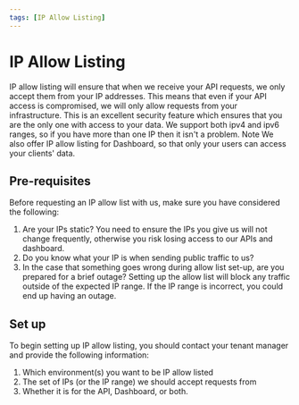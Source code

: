 ```yaml
---
tags: [IP Allow Listing]
---
```


# IP Allow Listing

IP allow listing will ensure that when we receive your API requests, we only accept them from your IP addresses. This means that even if your API access is compromised, we will only allow requests from your infrastructure. This is an excellent security feature which ensures that you are the only one with access to your data. We support both ipv4 and ipv6 ranges, so if you have more than one IP then it isn't a problem. Note We also offer IP allow listing for Dashboard, so that only your users can access your clients' data.

## Pre-requisites

Before requesting an IP allow list with us, make sure you have considered the following:

1. Are your IPs static? You need to ensure the IPs you give us will not change frequently, otherwise you risk losing access to our APIs and dashboard.
2. Do you know what your IP is when sending public traffic to us?
3. In the case that something goes wrong during allow list set-up, are you prepared for a brief outage? Setting up the allow list will block any traffic outside of the expected IP range. If the IP range is incorrect, you could end up having an outage.

## Set up

To begin setting up IP allow listing, you should contact your tenant manager and provide the following information:

1. Which environment(s) you want to be IP allow listed
2. The set of IPs (or the IP range) we should accept requests from
3. Whether it is for the API, Dashboard, or both.